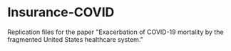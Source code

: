 # Insurance-COVID
Replication files for the paper "Exacerbation of COVID-19 mortality by the fragmented United States healthcare system."
